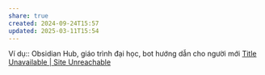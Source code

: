 ```yaml
---
share: true
created: 2024-09-24T15:57
updated: 2025-03-11T15:54
---
```

Ví dụ:: Obsidian Hub, giáo trình đại học, bot hướng dẫn cho người mới
[Title Unavailable \| Site Unreachable](https://oesr.thanhdo.edu.vn/dflip/giao-duc-va-khoa-hoc-mo-cam-nang-danh-cho-giang-vien-va-nha-nghien-cuu)